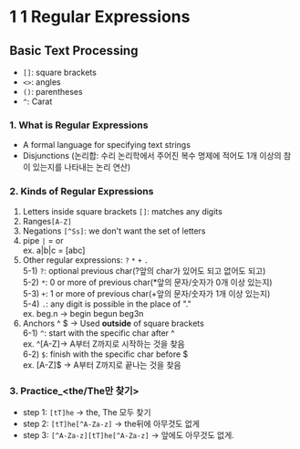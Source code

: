 # 1 1 Regular Expressions
## Basic Text Processing
+ `[]`: square brackets
+ `<>`: angles
+ `()`: parentheses
+ `^`: Carat
### 1. What is Regular Expressions
- A formal language for specifying text strings
- Disjunctions (논리합: 수리 논리학에서 주어진 복수 명제에 적어도 1개 이상의 참이 있는지를 나타내는 논리 연산)
### 2. Kinds of Regular Expressions
1) Letters inside square brackets `[]`: matches any digits <br>
2) Ranges`[A-Z]` <br>
3) Negations `[^Ss]`: we don't want the set of letters <br>
4) pipe `|` = or <br>
	ex. a|b|c = [abc] <br>
5) Other regular expressions: `?` `*` `+` `.` <br>
5-1) `?`: optional previous char(?앞의 char가 있어도 되고 없어도 되고) <br>
5-2) `*`: 0 or more of previous char(*앞의 문자/숫자가 0개 이상 있는지) <br>
5-3) `+`: 1 or more of previous char(+앞의 문자/숫자가 1개 이상 있는지) <br>
5-4) `.`: any digit is possible in the place of "." <br>
	ex. beg.n -> begin begun beg3n <br>
6) Anchors ^ $ -> Used **outside** of square brackets <br>
6-1) `^`: start with the specific char after ^  <br>
	ex. ^[A-Z]-> A부터 Z까지로 시작하는 것을 찾음 <br>
6-2) `$`: finish with the specific char before $  <br>
	ex. [A-Z]$ -> A부터 Z까지로 끝나는 것을 찾음 <br>

### 3. Practice_<the/The만 찾기>
+ step 1: `[tT]he` -> the, The 모두 찾기
+ step 2: `[tT]he[^A-Za-z]` -> the뒤에 아무것도 없게
+ step 3: `[^A-Za-z][tT]he[^A-Za-z]` -> 앞에도 아무것도 없게.
